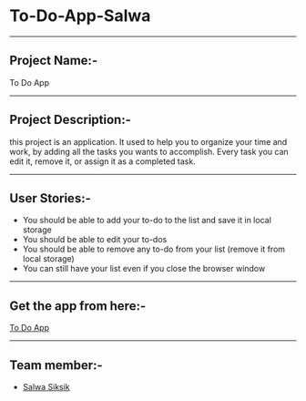 # To-Do-App-Salwa
-------

## Project Name:-
 To Do App

-------

## Project Description:-
this project is an application. It used to help you to organize your time and work, by adding all the tasks you wants to accomplish. Every task you can edit it, remove it, or assign it as a completed task.

-------

## User Stories:-
 - You should be able to add your to-do to the list and save it in local storage
 - You should be able to edit your to-dos
 - You should be able to remove any to-do from your list (remove it from local storage)
 - You can still have your list even if you close the browser window

--------

## Get the app from here:-
[To Do App](https://gsg-cf05.github.io/To-Do-App-Salwa/)

--------

## Team member:-
 - [Salwa Siksik](https://github.com/salwasiksik)
